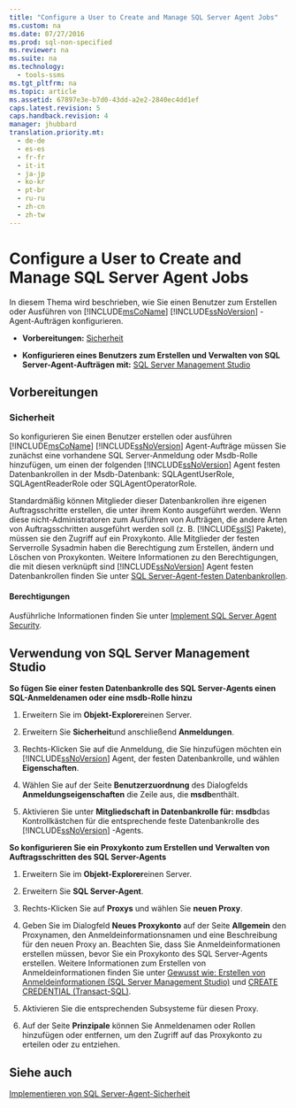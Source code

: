 ```yaml
---
title: "Configure a User to Create and Manage SQL Server Agent Jobs"
ms.custom: na
ms.date: 07/27/2016
ms.prod: sql-non-specified
ms.reviewer: na
ms.suite: na
ms.technology: 
  - tools-ssms
ms.tgt_pltfrm: na
ms.topic: article
ms.assetid: 67897e3e-b7d0-43dd-a2e2-2840ec4dd1ef
caps.latest.revision: 5
caps.handback.revision: 4
manager: jhubbard
translation.priority.mt: 
  - de-de
  - es-es
  - fr-fr
  - it-it
  - ja-jp
  - ko-kr
  - pt-br
  - ru-ru
  - zh-cn
  - zh-tw
---
```

# Configure a User to Create and Manage SQL Server Agent Jobs
In diesem Thema wird beschrieben, wie Sie einen Benutzer zum Erstellen oder Ausführen von [!INCLUDE[msCoName](../content/includes/msCoName_md.md)] [!INCLUDE[ssNoVersion](../content/includes/ssNoVersion_md.md)] -Agent-Aufträgen konfigurieren.  
  
-   **Vorbereitungen:**  [Sicherheit](#Security)  
  
-   **Konfigurieren eines Benutzers zum Erstellen und Verwalten von SQL Server-Agent-Aufträgen mit:**  [SQL Server Management Studio](#SSMS)  
  
## <a name="BeforeYouBegin"></a>Vorbereitungen  
  
### <a name="Security"></a>Sicherheit  
So konfigurieren Sie einen Benutzer erstellen oder ausführen [!INCLUDE[msCoName](../content/includes/msCoName_md.md)] [!INCLUDE[ssNoVersion](../content/includes/ssNoVersion_md.md)] Agent-Aufträge müssen Sie zunächst eine vorhandene SQL Server-Anmeldung oder Msdb-Rolle hinzufügen, um einen der folgenden [!INCLUDE[ssNoVersion](../content/includes/ssNoVersion_md.md)] Agent festen Datenbankrollen in der Msdb-Datenbank: SQLAgentUserRole, SQLAgentReaderRole oder SQLAgentOperatorRole.  
  
Standardmäßig können Mitglieder dieser Datenbankrollen ihre eigenen Auftragsschritte erstellen, die unter ihrem Konto ausgeführt werden. Wenn diese nicht\-Administratoren zum Ausführen von Aufträgen, die andere Arten von Auftragsschritten ausgeführt werden soll (z. B. [!INCLUDE[ssIS](../content/includes/ssIS_md.md)] Pakete), müssen sie den Zugriff auf ein Proxykonto. Alle Mitglieder der festen Serverrolle Sysadmin haben die Berechtigung zum Erstellen, ändern und Löschen von Proxykonten. Weitere Informationen zu den Berechtigungen, die mit diesen verknüpft sind [!INCLUDE[ssNoVersion](../content/includes/ssNoVersion_md.md)] Agent festen Datenbankrollen finden Sie unter [SQL Server-Agent-festen Datenbankrollen](../content/SQL-Server-Agent-Fixed-Database-Roles.md).  
  
#### <a name="Permissions"></a>Berechtigungen  
Ausführliche Informationen finden Sie unter [Implement SQL Server Agent Security](../content/Implement-SQL-Server-Agent-Security.md).  
  
## <a name="SSMS"></a>Verwendung von SQL Server Management Studio  
**So fügen Sie einer festen Datenbankrolle des SQL Server-Agents einen SQL-Anmeldenamen oder eine msdb-Rolle hinzu**  
  
1.  Erweitern Sie im **Objekt-Explorer**einen Server.  
  
2.  Erweitern Sie **Sicherheit**und anschließend **Anmeldungen**.  
  
3.  Rechts\-Klicken Sie auf die Anmeldung, die Sie hinzufügen möchten ein [!INCLUDE[ssNoVersion](../content/includes/ssNoVersion_md.md)] Agent, der festen Datenbankrolle, und wählen **Eigenschaften**.  
  
4.  Wählen Sie auf der Seite **Benutzerzuordnung** des Dialogfelds **Anmeldungseigenschaften** die Zeile aus, die **msdb**enthält.  
  
5.  Aktivieren Sie unter **Mitgliedschaft in Datenbankrolle für: msdb**das Kontrollkästchen für die entsprechende feste Datenbankrolle des [!INCLUDE[ssNoVersion](../content/includes/ssNoVersion_md.md)] -Agents.  
  
**So konfigurieren Sie ein Proxykonto zum Erstellen und Verwalten von Auftragsschritten des SQL Server-Agents**  
  
1.  Erweitern Sie im **Objekt-Explorer**einen Server.  
  
2.  Erweitern Sie **SQL Server-Agent**.  
  
3.  Rechts\-Klicken Sie auf **Proxys** und wählen Sie **neuen Proxy**.  
  
4.  Geben Sie im Dialogfeld **Neues Proxykonto** auf der Seite **Allgemein** den Proxynamen, den Anmeldeinformationsnamen und eine Beschreibung für den neuen Proxy an. Beachten Sie, dass Sie Anmeldeinformationen erstellen müssen, bevor Sie ein Proxykonto des SQL Server-Agents erstellen. Weitere Informationen zum Erstellen von Anmeldeinformationen finden Sie unter [Gewusst wie: Erstellen von Anmeldeinformationen (SQL Server Management Studio)](assetId:///c1e77e91-2a69-40d9-b8b3-97cffc710586) und [CREATE CREDENTIAL (Transact-SQL)](assetId:///d5e9ae69-41d9-4e46-b13d-404b88a32d9d).  
  
5.  Aktivieren Sie die entsprechenden Subsysteme für diesen Proxy.  
  
6.  Auf der Seite **Prinzipale** können Sie Anmeldenamen oder Rollen hinzufügen oder entfernen, um den Zugriff auf das Proxykonto zu erteilen oder zu entziehen.  
  
## Siehe auch  
[Implementieren von SQL Server-Agent-Sicherheit](../content/Implement-SQL-Server-Agent-Security.md)  
  
